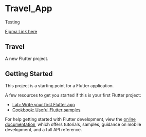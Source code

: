 # Travel_App
Testing

[Figma Link here](https://www.figma.com/design/wZjDtjeydnkzA8Aa6csAhi/Travel-App-Project?node-id=0-1&node-type=canvas&t=eanzNHkR6W95csDG-0)

## Travel

A new Flutter project.

## Getting Started

This project is a starting point for a Flutter application.

A few resources to get you started if this is your first Flutter project:

- [Lab: Write your first Flutter app](https://docs.flutter.dev/get-started/codelab)
- [Cookbook: Useful Flutter samples](https://docs.flutter.dev/cookbook)

For help getting started with Flutter development, view the
[online documentation](https://docs.flutter.dev/), which offers tutorials,
samples, guidance on mobile development, and a full API reference.
